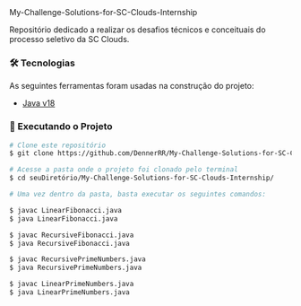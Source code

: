 </h1> My-Challenge-Solutions-for-SC-Clouds-Internship</h1>

Repositório dedicado a realizar os desafios técnicos e conceituais do processo seletivo da SC Clouds.

### 🛠 Tecnologias

As seguintes ferramentas foram usadas na construção do projeto:

- [Java v18](https://www.java.com/pt-BR/)

### 🎲 Executando o Projeto

```bash
# Clone este repositório
$ git clone https://github.com/DennerRR/My-Challenge-Solutions-for-SC-Clouds-Internship.git

# Acesse a pasta onde o projeto foi clonado pelo terminal
$ cd seuDiretório/My-Challenge-Solutions-for-SC-Clouds-Internship/

# Uma vez dentro da pasta, basta executar os seguintes comandos:

$ javac LinearFibonacci.java
$ java LinearFibonacci.java

$ javac RecursiveFibonacci.java
$ java RecursiveFibonacci.java

$ javac RecursivePrimeNumbers.java
$ java RecursivePrimeNumbers.java

$ javac LinearPrimeNumbers.java
$ java LinearPrimeNumbers.java

